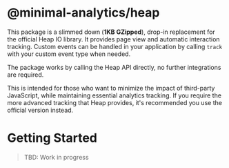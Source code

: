 # @minimal-analytics/heap

This package is a slimmed down (**1KB GZipped**), drop-in replacement for the official Heap IO library. It provides page view and automatic interaction tracking. Custom events can be handled in your application by calling `track` with your custom event type when needed.

The package works by calling the Heap API directly, no further integrations are required.

This is intended for those who want to minimize the impact of third-party JavaScript, while maintaining essential analytics tracking. If you require the more advanced tracking that Heap provides, it's recommended you use the official version instead.

# Getting Started

> TBD: Work in progress
